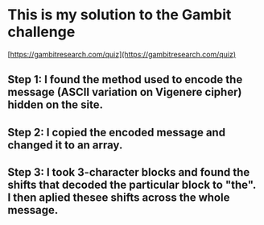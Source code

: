 # This is my solution to the Gambit challenge
[https://gambitresearch.com/quiz](https://gambitresearch.com/quiz)
## Step 1: I found the method used to encode the message (ASCII variation on Vigenere cipher) hidden on the site. 
## Step 2: I copied the encoded message and changed it to an array.
## Step 3: I took 3-character blocks and found the shifts that decoded the particular block to "the". I then aplied thesee shifts across the whole message.
